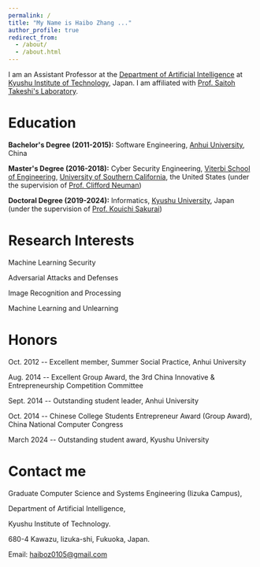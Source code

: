 ```yaml
---
permalink: /
title: "My Name is Haibo Zhang ..."
author_profile: true
redirect_from: 
  - /about/
  - /about.html
---
```


I am an Assistant Professor at the [Department of Artificial Intelligence](https://ai.iizuka.kyutech.ac.jp/) at [Kyushu Institute of Technology](https://www.kyutech.ac.jp/), Japan. I am affiliated with [Prof. Saitoh Takeshi's Laboratory](https://www.saitoh-lab.com/index.html).

Education
======
**Bachelor's Degree (2011-2015):**
Software Engineering, [Anhui University](https://en.ahu.edu.cn/), China  

**Master's Degree (2016-2018):**
Cyber Security Engineering, [Viterbi School of Engineering](https://viterbischool.usc.edu/),  [University of Southern California](https://www.usc.edu/), the United States 
(under the supervision of [Prof. Clifford Neuman](https://viterbi.usc.edu/directory/faculty/Neuman/B))

**Doctoral Degree (2019-2024):**
Informatics, [Kyushu University](https://www.kyushu-u.ac.jp/en/), Japan 
(under the supervision of [Prof. Kouichi Sakurai](https://hyoka.ofc.kyushu-u.ac.jp/html/100021264_en.html))

Research Interests
======
Machine Learning Security

Adversarial Attacks and Defenses

Image Recognition and Processing

Machine Learning and Unlearning

Honors
======
Oct. 2012 -- Excellent member, Summer Social Practice, Anhui University

Aug. 2014 -- Excellent Group Award, the 3rd China Innovative & Entrepreneurship Competition Committee

Sept. 2014 -- Outstanding student leader, Anhui University

Oct. 2014 -- Chinese College Students Entrepreneur Award (Group Award), China National Computer Congress 

March 2024 -- Outstanding student award, Kyushu University 

Contact me
======
Graduate Computer Science and Systems Engineering (Iizuka Campus),

Department of Artificial Intelligence,

Kyushu Institute of Technology.

680-4 Kawazu, Iizuka-shi, Fukuoka, Japan.

Email: haiboz0105@gmail.com
